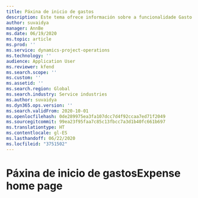```yaml
---
title: Páxina de inicio de gastos
description: Este tema ofrece información sobre a funcionalidade Gasto en Project Operations.
author: suvaidya
manager: AnnBe
ms.date: 06/19/2020
ms.topic: article
ms.prod: ''
ms.service: dynamics-project-operations
ms.technology: ''
audience: Application User
ms.reviewer: kfend
ms.search.scope: ''
ms.custom: ''
ms.assetid: ''
ms.search.region: Global
ms.search.industry: Service industries
ms.author: suvaidya
ms.dyn365.ops.version: ''
ms.search.validFrom: 2020-10-01
ms.openlocfilehash: 0de289975ea3fa107dcc7d4f92ccaa7ed71f2049
ms.sourcegitcommit: 99ea23f95faa7c85c13fbcc7a3d1b40fc661b697
ms.translationtype: HT
ms.contentlocale: gl-ES
ms.lasthandoff: 06/22/2020
ms.locfileid: "3751502"
---
```

# <a name="expense-home-page"></a><span data-ttu-id="29d6e-103">Páxina de inicio de gastos</span><span class="sxs-lookup"><span data-stu-id="29d6e-103">Expense home page</span></span>

